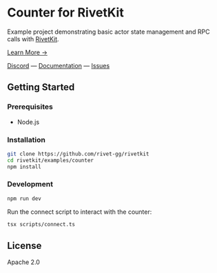 # Counter for RivetKit

Example project demonstrating basic actor state management and RPC calls with [RivetKit](https://rivetkit.org).

[Learn More →](https://github.com/rivet-gg/rivetkit)

[Discord](https://rivet.gg/discord) — [Documentation](https://rivetkit.org) — [Issues](https://github.com/rivet-gg/rivetkit/issues)

## Getting Started

### Prerequisites

- Node.js

### Installation

```sh
git clone https://github.com/rivet-gg/rivetkit
cd rivetkit/examples/counter
npm install
```

### Development

```sh
npm run dev
```

Run the connect script to interact with the counter:

```sh
tsx scripts/connect.ts
```

## License

Apache 2.0